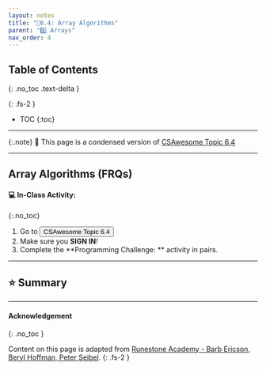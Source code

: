 ```yaml
---
layout: notes
title: "📓6.4: Array Algorithms" 
parent: "6️⃣ Arrays"
nav_order: 4
---
```


## Table of Contents
{: .no_toc .text-delta }

{: .fs-2 }
- TOC
{:toc}

---

{:.note}
📖 This page is a condensed version of [CSAwesome Topic 6.4](https://runestone.academy/ns/books/published/csawesome/Unit6-Arrays/topic-6-4-array-algorithms.html?mode=browsing) 

---

## Array Algorithms (FRQs)



#### 💻 In-Class Activity: 
{:.no_toc}


<div class="task" markdown="block">

1. Go to <a href="https://runestone.academy/ns/books/published/csawesome/Unit6-Arrays/topic-6-4-array-algorithms.html?mode=browsing"><button type="button" name="button" class="btn">CSAwesome Topic 6.4</button></a> 
2. Make sure you **SIGN IN**!
3. Complete the **Programming Challenge: ** activity in pairs.

</div>

---

## ⭐️ Summary



---

#### Acknowledgement
{: .no_toc }

Content on this page is adapted from [Runestone Academy - Barb Ericson, Beryl Hoffman, Peter Seibel](https://runestone.academy/ns/books/published/csawesome/index.html?mode=browsing).
{: .fs-2 }
